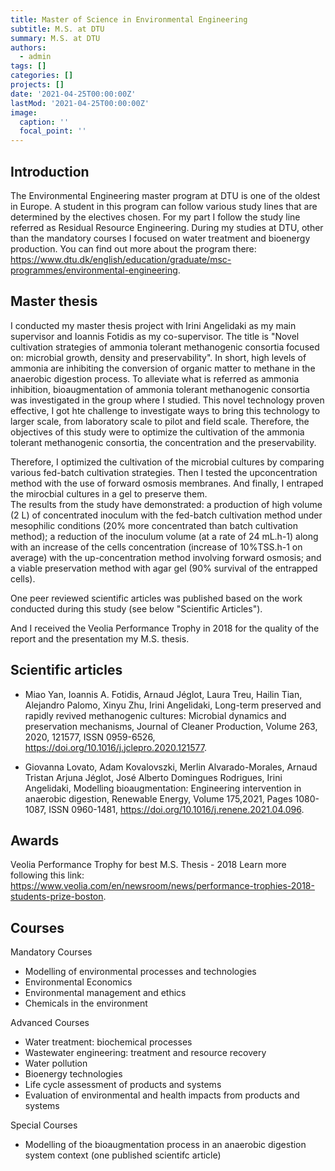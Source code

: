 ```yaml
---
title: Master of Science in Environmental Engineering
subtitle: M.S. at DTU
summary: M.S. at DTU
authors:
  - admin
tags: []
categories: []
projects: []
date: '2021-04-25T00:00:00Z'
lastMod: '2021-04-25T00:00:00Z'
image:
  caption: ''
  focal_point: ''
---
```



## Introduction

The Environmental Engineering master program at DTU is one of the oldest in Europe. A student in this program can follow various study lines that are determined by the electives chosen.
For my part I follow the study line referred as Residual Resource Engineering. During my studies at DTU, other than the mandatory courses I focused on water treatment and bioenergy production.
You can find out more about the program there: https://www.dtu.dk/english/education/graduate/msc-programmes/environmental-engineering.

## Master thesis

I conducted my master thesis project with Irini Angelidaki as my main supervisor and Ioannis Fotidis as my co-supervisor.
The title is "Novel cultivation strategies of ammonia tolerant methanogenic consortia focused on: microbial growth, density and preservability".
In short, high levels of ammonia are inhibiting the conversion of organic matter to methane in the anaerobic digestion process. To alleviate what is referred
as ammonia inhibition, bioaugmentation of ammonia tolerant methanogenic consortia was investigated in the group where I studied. This novel technology proven effective,
I got hte challenge to investigate ways to bring this technology to larger scale, from laboratory scale to pilot and field scale. Therefore, the objectives of this study were to optimize the cultivation
of the ammonia tolerant methanogenic consortia, the concentration and the preservability.

Therefore, I optimized the cultivation of the microbial cultures by comparing various fed-batch cultivation strategies. Then I tested the upconcentration method with the use of forward osmosis
membranes. And finally, I entraped the mirocbial cultures in a gel to preserve them.<br>
The results from the study have demonstrated: a production of high volume (2 L) of concentrated inoculum with the fed-batch cultivation method under mesophilic conditions
(20% more concentrated than batch cultivation method); a reduction of the inoculum volume (at a rate of 24 mL.h-1) along with an increase of the cells concentration (increase of 10%TSS.h-1 on average)
with the up-concentration method involving forward osmosis; and a viable preservation method with agar gel (90% survival of the entrapped cells).

One peer reviewed scientific articles was published based on the work conducted during this study (see below "Scientific Articles").

And I received the Veolia Performance Trophy in 2018 for the quality of the report and the presentation my M.S. thesis.

## Scientific articles

- Miao Yan, Ioannis A. Fotidis, Arnaud Jéglot, Laura Treu, Hailin Tian, Alejandro Palomo, Xinyu Zhu, Irini Angelidaki,
Long-term preserved and rapidly revived methanogenic cultures: Microbial dynamics and preservation mechanisms,
Journal of Cleaner Production, Volume 263, 2020, 121577, ISSN 0959-6526, https://doi.org/10.1016/j.jclepro.2020.121577.
				
- Giovanna Lovato, Adam Kovalovszki, Merlin Alvarado-Morales, Arnaud Tristan Arjuna Jéglot, José Alberto Domingues Rodrigues, Irini Angelidaki,
Modelling bioaugmentation: Engineering intervention in anaerobic digestion,
Renewable Energy, Volume 175,2021, Pages 1080-1087, ISSN 0960-1481,
https://doi.org/10.1016/j.renene.2021.04.096.

## Awards

 Veolia Performance Trophy for best M.S. Thesis - 2018
Learn more following this link: https://www.veolia.com/en/newsroom/news/performance-trophies-2018-students-prize-boston.

## Courses

Mandatory Courses
- Modelling of environmental processes and technologies
- Environmental Economics 
- Environmental management and ethics 
- Chemicals in the environment
					
Advanced Courses
- Water treatment: biochemical processes 
- Wastewater engineering: treatment and resource recovery 
- Water pollution 
- Bioenergy technologies
- Life cycle assessment of products and systems
- Evaluation of environmental and health impacts from products and systems
					
Special Courses
- Modelling of the bioaugmentation process in an anaerobic digestion system context (one published scientifc article)
